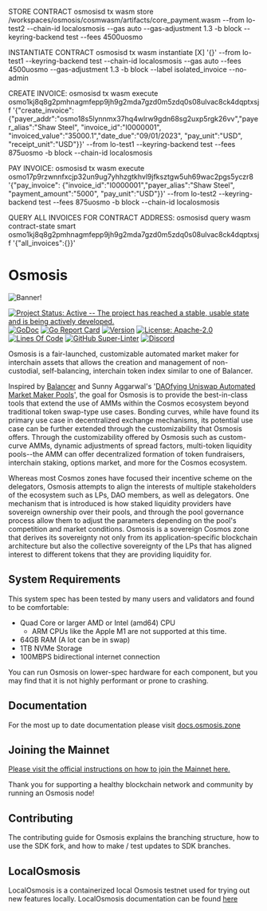 STORE CONTRACT
osmosisd tx wasm store /workspaces/osmosis/cosmwasm/artifacts/core_payment.wasm --from lo-test2 --chain-id localosmosis --gas auto --gas-adjustment 1.3 -b block --keyring-backend test --fees 4500uosmo

INSTANTIATE CONTRACT
osmosisd tx wasm instantiate [X] '{}' --from lo-test1 --keyring-backend test --chain-id localosmosis --gas auto --fees 4500uosmo --gas-adjustment 1.3 -b block --label isolated_invoice --no-admin

CREATE INVOICE:
osmosisd tx wasm execute osmo1kj8q8g2pmhnagmfepp9jh9g2mda7gzd0m5zdq0s08ulvac8ck4dqptxsjf '{"create_invoice": {"payer_addr":"osmo18s5lynnmx37hq4wlrw9gdn68sg2uxp5rgk26vv","payer_alias":"Shaw Steel", "invoice_id":"I0000001", "invoiced_value":"35000.1","date_due":"09/01/2023", "pay_unit":"USD", "receipt_unit":"USD"}}' --from lo-test1 --keyring-backend test --fees 875uosmo -b block --chain-id localosmosis

PAY INVOICE:
osmosisd tx wasm execute osmo17p9rzwnnfxcjp32un9ug7yhhzgtkhvl9jfksztgw5uh69wac2pgs5yczr8 '{"pay_invoice":  {"invoice_id":"I0000001","payer_alias":"Shaw Steel", "payment_amount":"5000", "pay_unit":"USD"}}' --from lo-test2 --keyring-backend test --fees 875uosmo -b block --chain-id localosmosis

QUERY ALL INVOICES FOR CONTRACT ADDRESS:
osmosisd query wasm contract-state smart osmo1kj8q8g2pmhnagmfepp9jh9g2mda7gzd0m5zdq0s08ulvac8ck4dqptxsjf '{"all_invoices":{}}'




# Osmosis

![Banner!](assets/banner.png)

[![Project Status: Active -- The project has reached a stable, usable
state and is being actively
developed.](https://img.shields.io/badge/repo%20status-Active-green.svg?style=flat-square)](https://www.repostatus.org/#active)
[![GoDoc](https://img.shields.io/badge/godoc-reference-blue?style=flat-square&logo=go)](https://pkg.go.dev/github.com/osmosis-labs/osmosis/v11)
[![Go Report
Card](https://goreportcard.com/badge/github.com/osmosis-labs/osmosis?style=flat-square)](https://goreportcard.com/report/github.com/osmosis-labs/osmosis/v11)
[![Version](https://img.shields.io/github/tag/osmosis-labs/osmosis.svg?style=flat-square)](https://github.com/osmosis-labs/osmosis/releases/latest)
[![License:
Apache-2.0](https://img.shields.io/github/license/osmosis-labs/osmosis.svg?style=flat-square)](https://github.com/osmosis-labs/osmosis/blob/main/LICENSE)
[![Lines Of
Code](https://img.shields.io/tokei/lines/github/osmosis-labs/osmosis?style=flat-square)](https://github.com/osmosis-labs/osmosis)
[![GitHub
Super-Linter](https://img.shields.io/github/actions/workflow/status/osmosis-labs/osmosis/lint.yml?style=flat-square&label=Lint)](https://github.com/marketplace/actions/super-linter)
[![Discord](https://badgen.net/badge/icon/discord?icon=discord&label)](https://discord.gg/osmosis)

Osmosis is a fair-launched, customizable automated market maker for
interchain assets that allows the creation and management of
non-custodial, self-balancing, interchain token index similar to one of
Balancer.

Inspired by [Balancer](http://balancer.finance/whitepaper) and Sunny
Aggarwal's '[DAOfying Uniswap Automated Market Maker
Pools](https://www.sunnya97.com/blog/daoifying-uniswap-automated-market-maker-pools)',
the goal for Osmosis is to provide the best-in-class tools that extend
the use of AMMs within the Cosmos ecosystem beyond traditional token
swap-type use cases. Bonding curves, while have found its primary use
case in decentralized exchange mechanisms, its potential use case can be
further extended through the customizability that Osmosis offers.
Through the customizability offered by Osmosis such as custom-curve AMMs,
dynamic adjustments of spread factors, multi-token liquidity pools--the AMM
can offer decentralized formation of token fundraisers, interchain
staking, options market, and more for the Cosmos ecosystem.

Whereas most Cosmos zones have focused their incentive scheme on the
delegators, Osmosis attempts to align the interests of multiple
stakeholders of the ecosystem such as LPs, DAO members, as well as
delegators. One mechanism that is introduced is how staked liquidity
providers have sovereign ownership over their pools, and through the
pool governance process allow them to adjust the parameters depending on
the pool's competition and market conditions. Osmosis is a sovereign
Cosmos zone that derives its sovereignty not only from its
application-specific blockchain architecture but also the collective
sovereignty of the LPs that has aligned interest to different tokens
that they are providing liquidity for.

## System Requirements

This system spec has been tested by many users and validators and found
to be comfortable:

- Quad Core or larger AMD or Intel (amd64) CPU
  - ARM CPUs like the Apple M1 are not supported at this time.
- 64GB RAM (A lot can be in swap)
- 1TB NVMe Storage
- 100MBPS bidirectional internet connection

You can run Osmosis on lower-spec hardware for each component, but you
may find that it is not highly performant or prone to crashing.

## Documentation

For the most up to date documentation please visit
[docs.osmosis.zone](https://docs.osmosis.zone/)

## Joining the Mainnet

[Please visit the official instructions on how to join the Mainnet
here.](https://docs.osmosis.zone/networks/join-mainnet)

Thank you for supporting a healthy blockchain network and community by
running an Osmosis node!

## Contributing

The contributing guide for Osmosis explains the branching structure, how
to use the SDK fork, and how to make / test updates to SDK branches.

## LocalOsmosis

LocalOsmosis is a containerized local Osmosis testnet used for trying out new features locally. 
LocalOsmosis documentation can be found [here](https://github.com/osmosis-labs/osmosis/tree/main/tests/localosmosis)
